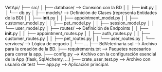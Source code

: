 VetApi/
├── src/
│   ├── database/ --> Conexión con la BD
│   │   ├── __init__.py
│   │   └── db.py
│   ├── models/ --> Definición de Clases (representa Entidades de la BD)
│   │   ├── __init__.py
│   │   ├── appointment_model.py
│   │   ├── customer_model.py
│   │   ├── pet_model.py
│   │   ├── session_model.py
│   │   └── user_model.py
│   ├── routes/ --> Definición de Endpoints
│   │   ├── __init__.py
│   │   ├── appointment_routes.py
│   │   ├── auth_routes.py
│   │   ├── customer_routes.py
│   │   ├── pet_routes.py
│   │   └── user_routes.py
│   └── services/ --> Lógica de negocio
│       └── ...
├── BdVeterinaria.sql --> Archivo para la creación de la BD.
├── requirements.txt --> Paquetes necesarios para correr la app.
├── config.py --> Archivo con la configuración esencial de la App (flask, SqlAlchemy, ...)
├── crate_user_test.py --> Archivo con usuario de test
└── app.py --> Aplicación principal.